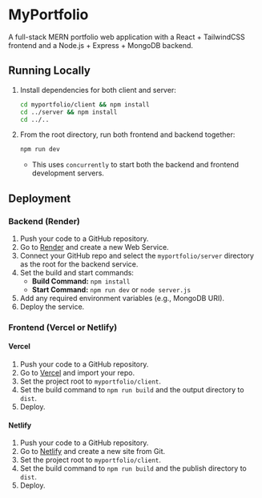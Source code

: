 # MyPortfolio

A full-stack MERN portfolio web application with a React + TailwindCSS frontend and a Node.js + Express + MongoDB backend.

## Running Locally

1. Install dependencies for both client and server:
   ```bash
   cd myportfolio/client && npm install
   cd ../server && npm install
   cd ../..
   ```
2. From the root directory, run both frontend and backend together:
   ```bash
   npm run dev
   ```
   - This uses `concurrently` to start both the backend and frontend development servers.

## Deployment

### Backend (Render)
1. Push your code to a GitHub repository.
2. Go to [Render](https://render.com/) and create a new Web Service.
3. Connect your GitHub repo and select the `myportfolio/server` directory as the root for the backend service.
4. Set the build and start commands:
   - **Build Command:** `npm install`
   - **Start Command:** `npm run dev` or `node server.js`
5. Add any required environment variables (e.g., MongoDB URI).
6. Deploy the service.

### Frontend (Vercel or Netlify)
#### Vercel
1. Push your code to a GitHub repository.
2. Go to [Vercel](https://vercel.com/) and import your repo.
3. Set the project root to `myportfolio/client`.
4. Set the build command to `npm run build` and the output directory to `dist`.
5. Deploy.

#### Netlify
1. Push your code to a GitHub repository.
2. Go to [Netlify](https://netlify.com/) and create a new site from Git.
3. Set the project root to `myportfolio/client`.
4. Set the build command to `npm run build` and the publish directory to `dist`.
5. Deploy.
